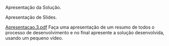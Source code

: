Apresentação da Solução.

Apresentação de Slides.

[Apresentacao.3.pdf](https://github.com/ICEI-PUC-Minas-PMV-ADS/pmv-ads-2024-e1-proj-web-t15-autorental/files/14971882/Apresentacao.3.pdf)
Faça uma apresentação de um resumo de todos o processo de desenvolvimento e no final apresente a solução desenvolvida, usando um pequeno vídeo.
